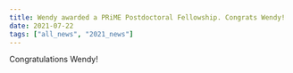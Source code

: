 ```yaml
---
title: Wendy awarded a PRiME Postdoctoral Fellowship. Congrats Wendy!
date: 2021-07-22
tags: ["all_news", "2021_news"]
---
```


Congratulations Wendy!

